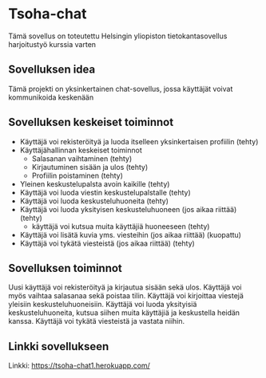 # Tsoha-chat
Tämä sovellus on toteutettu Helsingin yliopiston tietokantasovellus harjoitustyö kurssia varten
## Sovelluksen idea
Tämä projekti on yksinkertainen chat-sovellus, jossa käyttäjät voivat kommunikoida keskenään

## Sovelluksen keskeiset toiminnot

- Käyttäjä voi rekisteröityä ja luoda itselleen yksinkertaisen profiilin (tehty)
- Käyttäjähallinnan keskeiset toiminnot
  - Salasanan vaihtaminen (tehty)
  - Kirjautuminen sisään ja ulos (tehty)
  - Profiilin poistaminen (tehty)
- Yleinen keskustelupalsta avoin kaikille (tehty)
- Käyttäjä voi luoda viestin keskustelupalstalle (tehty)
- Käyttäjä voi luoda keskusteluhuoneita (tehty)
- Käyttäjä voi luoda yksityisen keskusteluhuoneen (jos aikaa riittää) (tehty)
  - käyttäjä voi kutsua muita käyttäjiä huoneeseen (tehty)
- Käyttäjä voi lisätä kuvia yms. viesteihin (jos aikaa riittää) (kuopattu)
- Käyttäjä voi tykätä viesteistä (jos aikaa riittää) (tehty)

## Sovelluksen toiminnot
Uusi käyttäjä voi rekisteröityä ja kirjautua sisään sekä ulos. Käyttäjä voi myös vaihtaa salasanaa sekä poistaa tilin. Käyttäjä voi kirjoittaa viestejä yleisiin keskusteluhuoneisiin. Käyttäjä voi luoda yksityisiä keskusteluhuoneita, kutsua siihen muita käyttäjiä ja keskustella heidän kanssa. Käyttäjä voi tykätä viesteistä ja vastata niihin.

## Linkki sovellukseen
Linkki: https://tsoha-chat1.herokuapp.com/

